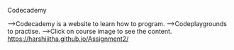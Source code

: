 Codecademy

-->Codecademy is a website to learn how to program.
-->Codeplaygrounds to practise.
-->Click on course image to see the content.
  https://harshiiitha.github.io/Assignment2/
